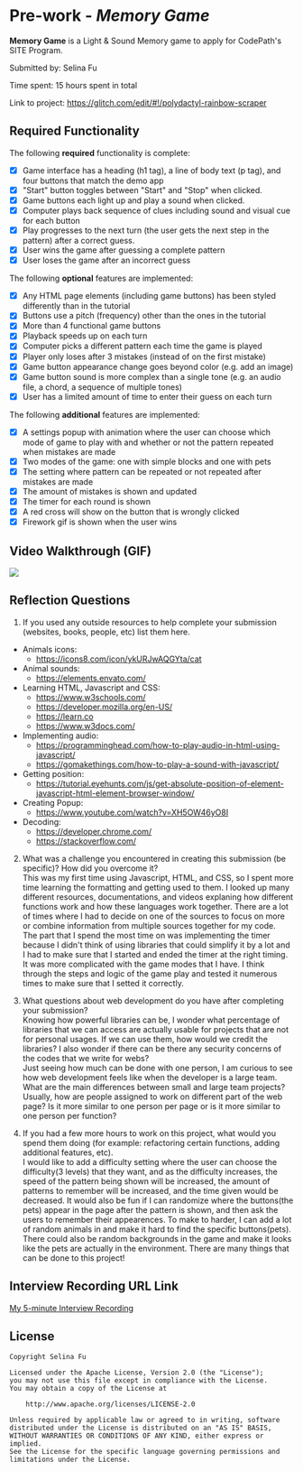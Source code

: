 # Pre-work - *Memory Game*

**Memory Game** is a Light & Sound Memory game to apply for CodePath's SITE Program. 

Submitted by: Selina Fu

Time spent: 15 hours spent in total

Link to project: https://glitch.com/edit/#!/polydactyl-rainbow-scraper

## Required Functionality

The following **required** functionality is complete:

* [X] Game interface has a heading (h1 tag), a line of body text (p tag), and four buttons that match the demo app
* [X] "Start" button toggles between "Start" and "Stop" when clicked. 
* [X] Game buttons each light up and play a sound when clicked. 
* [X] Computer plays back sequence of clues including sound and visual cue for each button
* [X] Play progresses to the next turn (the user gets the next step in the pattern) after a correct guess. 
* [X] User wins the game after guessing a complete pattern
* [X] User loses the game after an incorrect guess

The following **optional** features are implemented:

* [X] Any HTML page elements (including game buttons) has been styled differently than in the tutorial
* [X] Buttons use a pitch (frequency) other than the ones in the tutorial
* [X] More than 4 functional game buttons
* [X] Playback speeds up on each turn
* [X] Computer picks a different pattern each time the game is played
* [X] Player only loses after 3 mistakes (instead of on the first mistake)
* [X] Game button appearance change goes beyond color (e.g. add an image)
* [X] Game button sound is more complex than a single tone (e.g. an audio file, a chord, a sequence of multiple tones)
* [X] User has a limited amount of time to enter their guess on each turn

The following **additional** features are implemented:

- [X] A settings popup with animation where the user can choose which mode of game to play with and whether or not the pattern repeated when mistakes are made
- [X] Two modes of the game: one with simple blocks and one with pets
- [X] The setting where pattern can be repeated or not repeated after mistakes are made
- [X] The amount of mistakes is shown and updated
- [X] The timer for each round is shown
- [X] A red cross will show on the button that is wrongly clicked
- [X] Firework gif is shown when the user wins

## Video Walkthrough (GIF)

<img src="http://g.recordit.co/vklFfXTMI9.gif">

## Reflection Questions
1. If you used any outside resources to help complete your submission (websites, books, people, etc) list them here. <br />
- Animals icons: 
    - https://icons8.com/icon/ykURJwAQGYta/cat
- Animal sounds: 
    - https://elements.envato.com/
- Learning HTML, Javascript and CSS:
    - https://www.w3schools.com/
    - https://developer.mozilla.org/en-US/
    - https://learn.co
    - https://www.w3docs.com/
- Implementing audio:
    - https://programminghead.com/how-to-play-audio-in-html-using-javascript/
    - https://gomakethings.com/how-to-play-a-sound-with-javascript/
- Getting position:
    - https://tutorial.eyehunts.com/js/get-absolute-position-of-element-javascript-html-element-browser-window/<br />
- Creating Popup:
    - https://www.youtube.com/watch?v=XH5OW46yO8I
- Decoding:
    - https://developer.chrome.com/
    - https://stackoverflow.com/

2. What was a challenge you encountered in creating this submission (be specific)? How did you overcome it?<br />
This was my first time using Javascript, HTML, and CSS, so I spent more time learning the formatting and getting used to them. I looked up many different resources, documentations, and videos explaning how different functions work and how these languages work together. There are a lot of times where I had to decide on one of the sources to focus on more or combine information from multiple sources together for my code. <br />
The part that I spend the most time on was implementing the timer because I didn't think of using libraries that could simplify it by a lot and I had to make sure that I started and ended the timer at the right timing. It was more complicated with the game modes that I have. I think through the steps and logic of the game play and tested it numerous times to make sure that I setted it correctly. 

3. What questions about web development do you have after completing your submission? <br />
Knowing how powerful libraries can be, I wonder what percentage of libraries that we can access are actually usable for projects that are not for personal usages. If we can use them, how would we credit the libraries? I also wonder if there can be there any security concerns of the codes that we write for webs? <br />
Just seeing how much can be done with one person, I am curious to see how web development feels like when the developer is a large team. What are the main differences between small and large team projects? Usually, how are people assigned to work on different part of the web page? Is it more similar to one person per page or is it more similar to one person per function?

4. If you had a few more hours to work on this project, what would you spend them doing (for example: refactoring certain functions, adding additional features, etc).  <br />
I would like to add a difficulty setting where the user can choose the difficulty(3 levels) that they want, and as the difficulty increases, the speed of the pattern being shown will be increased, the amount of patterns to remember will be increased, and the time given would be decreased. It would also be fun if I can randomize where the buttons(the pets) appear in the page after the pattern is shown, and then ask the users to remember their appearences. To make to harder, I can add a lot of random animals in and make it hard to find the specific buttons(pets). There could also be random backgrounds in the game and make it looks like the pets are actually in the environment. There are many things that can be done to this project!



## Interview Recording URL Link

[My 5-minute Interview Recording](https://psu.mediaspace.kaltura.com/media/Selina+Fu%27s+Zoom+Meeting/1_tcid2y9y)


## License

    Copyright Selina Fu

    Licensed under the Apache License, Version 2.0 (the "License");
    you may not use this file except in compliance with the License.
    You may obtain a copy of the License at

        http://www.apache.org/licenses/LICENSE-2.0

    Unless required by applicable law or agreed to in writing, software
    distributed under the License is distributed on an "AS IS" BASIS,
    WITHOUT WARRANTIES OR CONDITIONS OF ANY KIND, either express or implied.
    See the License for the specific language governing permissions and
    limitations under the License.
